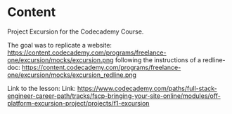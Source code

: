 # Content

Project Excursion for the Codecademy Course.

The goal was to replicate a website: https://content.codecademy.com/programs/freelance-one/excursion/mocks/excursion.png following the instructions of a redline-doc: https://content.codecademy.com/programs/freelance-one/excursion/mocks/excursion_redline.png

Link to the lesson: Link: https://www.codecademy.com/paths/full-stack-engineer-career-path/tracks/fscp-bringing-your-site-online/modules/off-platform-excursion-project/projects/f1-excursion
